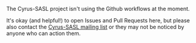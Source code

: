 The Cyrus-SASL project isn't using the Github workflows at the moment.

It's okay (and helpful!) to open Issues and Pull Requests here, but please
also contact the
[Cyrus-SASL mailing list](https://cyrus.topicbox.com/groups/sasl)
or they may not be noticed by anyone who can action them.
